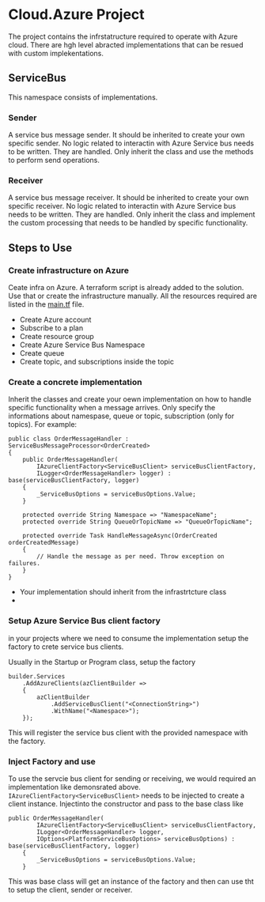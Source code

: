 # Cloud.Azure Project
The project contains the infrstatructure required to operate with Azure cloud. There are hgh level abracted implementations that can be resued with custom implekentations.

## ServiceBus
This namespace consists of  implementations.

### Sender
A service bus message sender. It should be inherited to create your own specific sender. No logic related to interactin with Azure Service bus needs to be written. They are handled. Only inherit the class and use the methods to perform send operations.

### Receiver
A service bus message receiver. It should be inherited to create your own specific receiver. No logic related to interactin with Azure Service bus needs to be written. They are handled. Only inherit the class and implement the custom processing that needs to be handled by specific functionality.

## Steps to Use

### Create infrastructure on Azure
Ceate infra on Azure. A terraform script is already added to the solution. Use that or create the infrastructure manually. All the resources required are listed in the [main.tf](/devops/resources/main.tf) file.

- Create Azure account
- Subscribe to a plan
- Create resource group
- Create Azure Service Bus Namespace
- Create queue
- Create topic, and subscriptions inside the topic

### Create a concrete implementation
Inherit the classes and create your oewn implementation on how to handle specific functionality when a message arrives. Only specify the informations about namespase, queue or topic, subscription (only for topics). For example:

```
public class OrderMessageHandler : ServiceBusMessageProcessor<OrderCreated>
{
    public OrderMessageHandler(
        IAzureClientFactory<ServiceBusClient> serviceBusClientFactory,
        ILogger<OrderMessageHandler> logger) : base(serviceBusClientFactory, logger)
    {
        _ServiceBusOptions = serviceBusOptions.Value;
    }

    protected override String Namespace => "NamespaceName";
    protected override String QueueOrTopicName => "QueueOrTopicName";

    protected override Task HandleMessageAsync(OrderCreated orderCreatedMessage)
    {
        // Handle the message as per need. Throw exception on failures.
    }
}
```
- Your implementation should inherit from the infrastrtcture class
- 

### Setup Azure Service Bus client factory
in your projects where we need to consume the implementation setup the factory to crete service bus clients.

Usually in the Startup or Program class, setup the factory

```
builder.Services
    .AddAzureClients(azClientBuilder =>
    {
        azClientBuilder
            .AddServiceBusClient("<ConnectionString>")
            .WithName("<Namespace>");
    });
```

This will register the service bus client with the provided namespace with the factory.

### Inject Factory and use
To use the servcie bus client for sending or receiving, we would required an implementation like demonsrated above. `IAzureClientFactory<ServiceBusClient>` needs to be injected to create a client instance. Injectinto the constructor and pass to the base class like 

```
public OrderMessageHandler(
        IAzureClientFactory<ServiceBusClient> serviceBusClientFactory,
        ILogger<OrderMessageHandler> logger,
        IOptions<PlatformServiceBusOptions> serviceBusOptions) : base(serviceBusClientFactory, logger)
    {
        _ServiceBusOptions = serviceBusOptions.Value;
    }
```

This was base class will get an instance of the factory and then can use tht to setup the client, sender or receiver.

